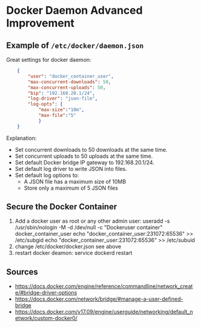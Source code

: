 # Docker Daemon Advanced Improvement


## Example of `/etc/docker/daemon.json`

Great settings for docker daemon:
```json
    {
        "user": "docker_container_user",
        "max-concurrent-downloads": 50,
        "max-concurrent-uploads": 50,
        "bip": "192.168.20.1/24",
        "log-driver": "json-file",
        "log-opts": {
            "max-size":"10m",
            "max-file":"5"
            }
    }
```

Explanation:
* Set concurrent downloads to 50 downloads at the same time.
* Set concurrent uploads to 50 uploads at the same time.
* Set default Docker bridge IP gateway to 192.168.20.1/24.
* Set default log driver to write JSON into files.
* Set default log options to: 
  * A JSON file has a maximum size of 10MB
  * Store only a maximum of 5 JSON files

## Secure the Docker Container

1. Add a docker user as root or any other admin user:
    useradd -s /usr/sbin/nologin -M -d /dev/null -c "Dockeruser container" docker_container_user
    echo "docker_container_user:231072:65536" >> /etc/subgid
    echo "docker_container_user:231072:65536" >> /etc/subuid
2. change /etc/docker/docker.json
    see above
3. restart docker deamon:
    service dockerd restart


## Sources

* https://docs.docker.com/engine/reference/commandline/network_create/#bridge-driver-options
* https://docs.docker.com/network/bridge/#manage-a-user-defined-bridge
* https://docs.docker.com/v17.09/engine/userguide/networking/default_network/custom-docker0/